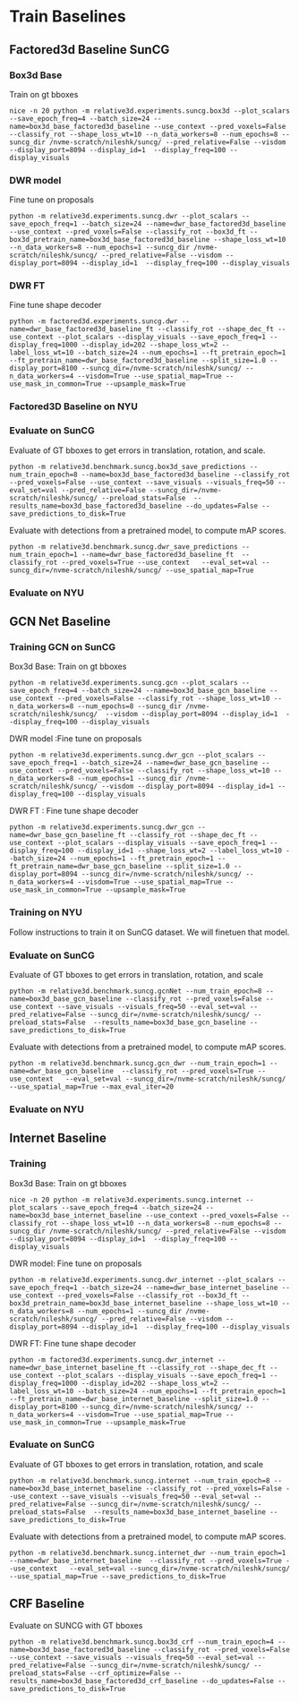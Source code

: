 # Train Baselines

## Factored3d Baseline SunCG

### Box3d Base
Train on gt bboxes
```
nice -n 20 python -m relative3d.experiments.suncg.box3d --plot_scalars --save_epoch_freq=4 --batch_size=24 --name=box3d_base_factored3d_baseline --use_context --pred_voxels=False --classify_rot --shape_loss_wt=10 --n_data_workers=8 --num_epochs=8 --suncg_dir /nvme-scratch/nileshk/suncg/ --pred_relative=False --visdom --display_port=8094 --display_id=1  --display_freq=100 --display_visuals
```

### DWR  model
Fine tune on proposals

```
python -m relative3d.experiments.suncg.dwr --plot_scalars --save_epoch_freq=1 --batch_size=24 --name=dwr_base_factored3d_baseline --use_context --pred_voxels=False --classify_rot --box3d_ft --box3d_pretrain_name=box3d_base_factored3d_baseline --shape_loss_wt=10 --n_data_workers=8 --num_epochs=1 --suncg_dir /nvme-scratch/nileshk/suncg/ --pred_relative=False --visdom --display_port=8094 --display_id=1  --display_freq=100 --display_visuals  
```



### DWR FT
Fine tune shape decoder

```
python -m factored3d.experiments.suncg.dwr --name=dwr_base_factored3d_baseline_ft --classify_rot --shape_dec_ft --use_context --plot_scalars --display_visuals --save_epoch_freq=1 --display_freq=1000 --display_id=202 --shape_loss_wt=2 --label_loss_wt=10 --batch_size=24 --num_epochs=1 --ft_pretrain_epoch=1 --ft_pretrain_name=dwr_base_factored3d_baseline --split_size=1.0 --display_port=8100 --suncg_dir=/nvme-scratch/nileshk/suncg/ --n_data_workers=4 --visdom=True --use_spatial_map=True --use_mask_in_common=True --upsample_mask=True
```

### Factored3D Baseline on NYU



### Evaluate on SunCG
Evaluate of GT bboxes to get errors in translation, rotation, and scale.
```
python -m relative3d.benchmark.suncg.box3d_save_predictions --num_train_epoch=8 --name=box3d_base_factored3d_baseline --classify_rot --pred_voxels=False --use_context --save_visuals --visuals_freq=50 --eval_set=val --pred_relative=False --suncg_dir=/nvme-scratch/nileshk/suncg/ --preload_stats=False  --results_name=box3d_base_factored3d_baseline --do_updates=False --save_predictions_to_disk=True
```

Evaluate with detections from a pretrained model, to compute mAP scores.
```
python -m relative3d.benchmark.suncg.dwr_save_predictions --num_train_epoch=1 --name=dwr_base_factored3d_baseline_ft  --classify_rot --pred_voxels=True --use_context   --eval_set=val --suncg_dir=/nvme-scratch/nileshk/suncg/ --use_spatial_map=True
```
### Evaluate on NYU 






## GCN Net Baseline
### Training GCN on SunCG
Box3d Base: Train on gt bboxes
```
python -m relative3d.experiments.suncg.gcn --plot_scalars --save_epoch_freq=4 --batch_size=24 --name=box3d_base_gcn_baseline --use_context --pred_voxels=False --classify_rot --shape_loss_wt=10 --n_data_workers=8 --num_epochs=8 --suncg_dir /nvme-scratch/nileshk/suncg/  --visdom --display_port=8094 --display_id=1  --display_freq=100 --display_visuals
```

DWR  model :Fine tune on proposals
```
python -m relative3d.experiments.suncg.dwr_gcn --plot_scalars --save_epoch_freq=1 --batch_size=24 --name=dwr_base_gcn_baseline --use_context --pred_voxels=False --classify_rot --shape_loss_wt=10 --n_data_workers=8 --num_epochs=1 --suncg_dir /nvme-scratch/nileshk/suncg/ --visdom --display_port=8094 --display_id=1 --display_freq=100 --display_visuals
```

DWR FT : Fine tune shape decoder
    
```
python -m relative3d.experiments.suncg.dwr_gcn --name=dwr_base_gcn_baseline_ft --classify_rot --shape_dec_ft --use_context --plot_scalars --display_visuals --save_epoch_freq=1 --display_freq=100 --display_id=1 --shape_loss_wt=2 --label_loss_wt=10 --batch_size=24 --num_epochs=1 --ft_pretrain_epoch=1 --ft_pretrain_name=dwr_base_gcn_baseline --split_size=1.0 --display_port=8094 --suncg_dir=/nvme-scratch/nileshk/suncg/ --n_data_workers=4 --visdom=True --use_spatial_map=True --use_mask_in_common=True --upsample_mask=True
```

### Training on NYU
Follow instructions to train it on SunCG dataset. We will finetuen that model.


### Evaluate on SunCG
Evaluate of GT bboxes to get errors in translation, rotation, and scale
```
python -m relative3d.benchmark.suncg.gcnNet --num_train_epoch=8 --name=box3d_base_gcn_baseline --classify_rot --pred_voxels=False --use_context --save_visuals --visuals_freq=50 --eval_set=val --pred_relative=False --suncg_dir=/nvme-scratch/nileshk/suncg/ --preload_stats=False  --results_name=box3d_base_gcn_baseline --save_predictions_to_disk=True
```

Evaluate with detections from a pretrained model, to compute mAP scores.
```
python -m relative3d.benchmark.suncg.gcn_dwr --num_train_epoch=1 --name=dwr_base_gcn_baseline  --classify_rot --pred_voxels=True --use_context   --eval_set=val --suncg_dir=/nvme-scratch/nileshk/suncg/   --use_spatial_map=True --max_eval_iter=20
```

### Evaluate on NYU 


## Internet Baseline

### Training 

Box3d Base: Train on gt bboxes
```
nice -n 20 python -m relative3d.experiments.suncg.internet --plot_scalars --save_epoch_freq=4 --batch_size=24 --name=box3d_base_internet_baseline --use_context --pred_voxels=False --classify_rot --shape_loss_wt=10 --n_data_workers=8 --num_epochs=8 --suncg_dir /nvme-scratch/nileshk/suncg/ --pred_relative=False --visdom --display_port=8094 --display_id=1  --display_freq=100 --display_visuals
```

DWR model: Fine tune on proposals
```
python -m relative3d.experiments.suncg.dwr_internet --plot_scalars --save_epoch_freq=1 --batch_size=24 --name=dwr_base_internet_baseline --use_context --pred_voxels=False --classify_rot --box3d_ft --box3d_pretrain_name=box3d_base_internet_baseline --shape_loss_wt=10 --n_data_workers=8 --num_epochs=1 --suncg_dir /nvme-scratch/nileshk/suncg/ --pred_relative=False --visdom --display_port=8094 --display_id=1  --display_freq=100 --display_visuals  
```

DWR FT: Fine tune shape decoder
```
python -m factored3d.experiments.suncg.dwr_internet --name=dwr_base_internet_baseline_ft --classify_rot --shape_dec_ft --use_context --plot_scalars --display_visuals --save_epoch_freq=1 --display_freq=1000 --display_id=202 --shape_loss_wt=2 --label_loss_wt=10 --batch_size=24 --num_epochs=1 --ft_pretrain_epoch=1 --ft_pretrain_name=dwr_base_internet_baseline --split_size=1.0 --display_port=8100 --suncg_dir=/nvme-scratch/nileshk/suncg/ --n_data_workers=4 --visdom=True --use_spatial_map=True --use_mask_in_common=True --upsample_mask=True
```




### Evaluate on SunCG
Evaluate of GT bboxes to get errors in translation, rotation, and scale
```
python -m relative3d.benchmark.suncg.internet --num_train_epoch=8 --name=box3d_base_internet_baseline --classify_rot --pred_voxels=False --use_context --save_visuals --visuals_freq=50 --eval_set=val --pred_relative=False --suncg_dir=/nvme-scratch/nileshk/suncg/ --preload_stats=False  --results_name=box3d_base_internet_baseline --save_predictions_to_disk=True
```

Evaluate with detections from a pretrained model, to compute mAP scores.
```
python -m relative3d.benchmark.suncg.internet_dwr --num_train_epoch=1 --name=dwr_base_internet_baseline  --classify_rot --pred_voxels=True --use_context   --eval_set=val --suncg_dir=/nvme-scratch/nileshk/suncg/   --use_spatial_map=True --save_predictions_to_disk=True
```


## CRF Baseline
Evaluate on SUNCG with GT bboxes

```
python -m relative3d.benchmark.suncg.box3d_crf --num_train_epoch=4 --name=box3d_base_factored3d_baseline --classify_rot --pred_voxels=False --use_context --save_visuals --visuals_freq=50 --eval_set=val --pred_relative=False --suncg_dir=/nvme-scratch/nileshk/suncg/ --preload_stats=False --crf_optimize=False --results_name=box3d_base_factored3d_crf_baseline --do_updates=False --save_predictions_to_disk=True
```

